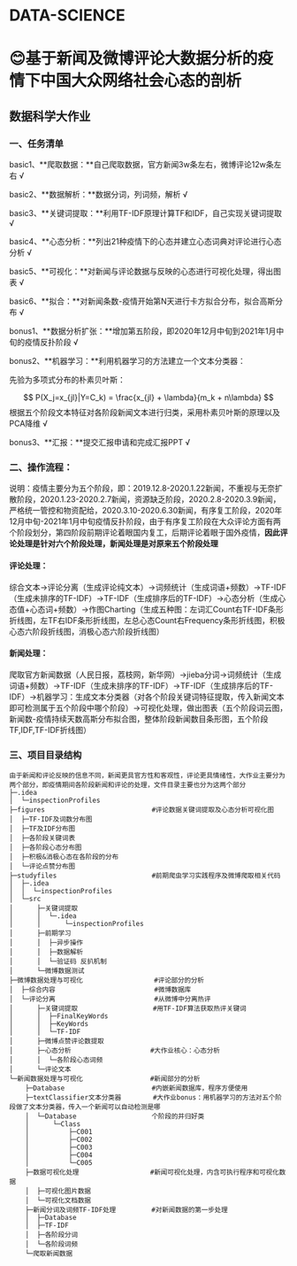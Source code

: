 # DATA-SCIENCE

# :blush:基于新闻及微博评论大数据分析的疫情下中国大众网络社会心态的剖析

## 数据科学大作业

### 一、任务清单

basic1、**爬取数据：**自己爬取数据，官方新闻3w条左右，微博评论12w条左右                                           √

basic2、**数据解析：**数据分词，列词频，解析                                                                                                  √

basic3、**关键词提取：**利用TF-IDF原理计算TF和IDF，自己实现关键词提取                                                  √

basic4、**心态分析：**列出21种疫情下的心态并建立心态词典对评论进行心态分析                                        √

basic5、**可视化：**对新闻与评论数据与反映的心态进行可视化处理，得出图表                                             √

basic6、**拟合：**对新闻条数-疫情开始第N天进行卡方拟合分布，拟合高斯分布                                             √

bonus1、**数据分析扩张：**增加第五阶段，即2020年12月中旬到2021年1月中旬的疫情反扑阶段               √

bonus2、**机器学习：**利用机器学习的方法建立一个文本分类器：

先验为多项式分布的朴素贝叶斯：

$$
P(X_j=x_{jl}|Y=C_k) = \frac{x_{jl} + \lambda}{m_k + n\lambda}
$$
根据五个阶段文本特征对各阶段新闻文本进行归类，采用朴素贝叶斯的原理以及PCA降维                          √

bonus3、**汇报：**提交汇报申请和完成汇报PPT                                                                                                  √

### 二、操作流程：

说明：疫情主要分为五个阶段，即：2019.12.8-2020.1.22新闻，不重视与无奈扩散阶段，2020.1.23-2020.2.7新闻，资源缺乏阶段，2020.2.8-2020.3.9新闻，严格统一管控和物资配给，2020.3.10-2020.6.30新闻，有序复工阶段，2020年12月中旬-2021年1月中旬疫情反扑阶段，由于有序复工阶段在大众评论方面有两个阶段划分，第四阶段前期评论着眼国内复工，后期评论着眼于国外疫情，**因此评论处理是针对六个阶段处理，新闻处理是对原来五个阶段处理**

#### 评论处理：

综合文本→评论分离（生成评论纯文本）→词频统计（生成词语+频数）→TF-IDF（生成未排序的TF-IDF）→TF-IDF（生成排序后的TF-IDF）→心态分析（生成心态值+心态词+频数）→作图Charting（生成五种图：左词汇Count右TF-IDF条形折线图，左TF右IDF条形折线图，左总心态Count右Frequency条形折线图，积极心态六阶段折线图，消极心态六阶段折线图）

#### 新闻处理：

爬取官方新闻数据（人民日报，荔枝网，新华网）→jieba分词→词频统计（生成词语+频数）→TF-IDF（生成未排序的TF-IDF）→TF-IDF（生成排序后的TF-IDF）→机器学习：生成文本分类器（对各个阶段关键词特征提取，传入新闻文本即可检测属于五个阶段中哪个阶段）→可视化处理，做出图表（五个阶段词云图，新闻数-疫情持续天数高斯分布拟合图，整体阶段新闻数目条形图，五个阶段TF,IDF,TF-IDF折线图）

### 三、项目目录结构

```
由于新闻和评论反映的信息不同，新闻更具官方性和客观性，评论更具情绪性，大作业主要分为两个部分，即疫情期间各阶段新闻和评论的处理，文件目录主要也分为这两个部分
├─.idea
│  └─inspectionProfiles
├─figures                           #评论数据关键词提取及心态分析可视化图
│  ├─TF-IDF及词数分布图
│  ├─TF及IDF分布图
│  ├─各阶段关键词表
│  ├─各阶段心态分布图
│  ├─积极&消极心态在各阶段的分布
│  └─评论点赞分布图
├─studyfiles                        #前期爬虫学习实践程序及微博爬取相关代码
│  ├─.idea
│  │  └─inspectionProfiles
│  └─src
│      ├─关键词提取
│      │  └─.idea
│      │      └─inspectionProfiles
│      ├─前期学习
│      │  ├─异步操作
│      │  ├─数据解析
│      │  └─验证码 反扒机制
│      └─微博数据测试
├─微博数据处理与可视化                  #评论部分的分析
│  ├─综合内容                         #微博数据库
│  └─评论分离						  #从微博中分离热评
│      ├─关键词提取                   #用TF-IDF算法获取热评关键词
│      │  ├─FinalKeyWords
│      │  ├─KeyWords
│      │  └─TF-IDF
│      ├─微博点赞评论数提取
│      ├─心态分析                    #大作业核心：心态分析
│      │  └─各阶段心态词频
│      └─评论文本
└─新闻数据处理与可视化                 #新闻部分的分析
    ├─Database                      #内嵌新闻数据库，程序方便使用
    ├─textClassifier文本分类器        #大作业bonus：用机器学习的方法对五个阶段做了文本分类器，传入一个新闻可以自动检测是哪
    │  └─Database                   个阶段的并归好类
    │      └─Class
    │          ├─C001
    │          ├─C002
    │          ├─C003
    │          ├─C004
    │          └─C005
    ├─数据可视化处理                  #新闻可视化处理，内含可执行程序和可视化数据
    │  ├─可视化图片数据
    │  └─可视化文档数据
    ├─新闻分词及词频TF-IDF处理         #对新闻数据的第一步处理
    │  ├─Database
    │  ├─TF-IDF
    │  ├─各阶段分词
    │  └─各阶段词频
    └─爬取新闻数据
```

